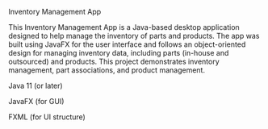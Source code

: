 Inventory Management App

This Inventory Management App is a Java-based desktop application designed to help manage the inventory of parts and products. 
The app was built using JavaFX for the user interface and follows an object-oriented design for managing inventory data, including parts (in-house and outsourced) and products. 
This project demonstrates inventory management, part associations, and product management.

Java 11 (or later)

JavaFX (for GUI)

FXML (for UI structure)
